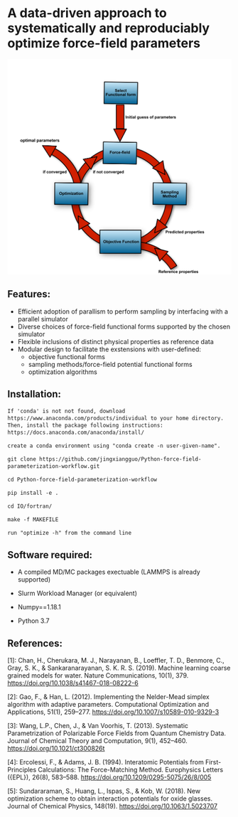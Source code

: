 # A data-driven approach to systematically and reproduciably optimize force-field parameters 

<img src="workflow.png" width="800">

## Features: 
* Efficient adoption of parallism to perform sampling by interfacing with a parallel simulator 
* Diverse choices of force-field functional forms supported by the chosen simulator 
* Flexible inclusions of distinct physical properties as reference data  
* Modular design to facilitate the exstensions with user-defined:  
    - objective functional forms 
    - sampling methods/force-field potential functional forms
    - optimization algorithms  

## Installation: 


```
If 'conda' is not not found, download https://www.anaconda.com/products/individual to your home directory. 
Then, install the package following instructions: https://docs.anaconda.com/anaconda/install/  
```

```
create a conda environment using "conda create -n user-given-name". 

```
```
git clone https://github.com/jingxiangguo/Python-force-field-parameterization-workflow.git 
```

```
cd Python-force-field-parameterization-workflow 
```

```
pip install -e .  
```

``` 
cd IO/fortran/
``` 

``` 
make -f MAKEFILE
``` 

``` 
run "optimize -h" from the command line
``` 


## Software required:

* A compiled MD/MC packages exectuable (LAMMPS is already supported) 

* Slurm Workload Manager (or equivalent) 

* Numpy==1.18.1  

* Python 3.7  

## References: 

[1]: Chan, H., Cherukara, M. J., Narayanan, B., Loeffler, T. D., Benmore, C., Gray, S. K., & Sankaranarayanan, S. K. R. S. (2019). Machine learning coarse grained models for water. Nature Communications, 10(1), 379. https://doi.org/10.1038/s41467-018-08222-6 

[2]: Gao, F., & Han, L. (2012). Implementing the Nelder-Mead simplex algorithm with adaptive parameters. Computational Optimization and Applications, 51(1), 259–277. https://doi.org/10.1007/s10589-010-9329-3   

[3]: Wang, L.P., Chen, J., & Van Voorhis, T. (2013). Systematic Parametrization of Polarizable Force Fields from Quantum Chemistry Data. Journal of Chemical Theory and Computation, 9(1), 452–460. https://doi.org/10.1021/ct300826t  

[4]: Ercolessi, F., & Adams, J. B. (1994). Interatomic Potentials from First-Principles Calculations: The Force-Matching Method. Europhysics Letters ({EPL}), 26(8), 583–588. https://doi.org/10.1209/0295-5075/26/8/005  

[5]: Sundararaman, S., Huang, L., Ispas, S., & Kob, W. (2018). New optimization scheme to obtain interaction potentials for oxide glasses. Journal of Chemical Physics, 148(19). https://doi.org/10.1063/1.5023707 

